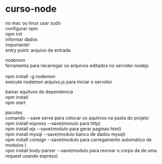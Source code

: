 # curso-node
no mac ou linux usar sudo<br/> 
configurar npm <br/> 
npm init<br/> 
informar dados <br/> 
importante!<br/> 
entry point: arquivo de entrada <br/> 


nodemon<br/> 
ferramenta para recarregar os arquivos editados no servidor nodejs<br/>  
npm install -g nodemon <br/> 
execute nodemon arquivo.js para iniciar o servidor <br/> 


baixar aquitvos de dependencia <br/> 
npm install<br/> 
npm start<br/> 


pacotes<br/> 
comando --save serve para colocar os aquitvos na pasta do projeto <br/> 
npm install express --save(monulo para http) <br/> 
npm install ejs --save(modulo para gerar paginas html)<br/> 
npm install mysql --save(modulo banco de dados mysql)<br/> 
npm install consign --save(modulo para carregamento automatico de modulos )<br/> 
npm install body-parser --save(modulo para reornar o corpo da de uma request usando express)<br/> 